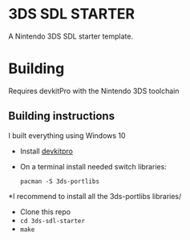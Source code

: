 # 3DS SDL STARTER

A Nintendo 3DS SDL starter template.

# Building

Requires devkitPro with the Nintendo 3DS toolchain

## Building instructions

I built everything using Windows 10

* Install [devkitpro](https://devkitpro.org/wiki/Getting_Started#Unix-like_platforms)

* On a terminal install needed switch libraries:
  
  `pacman -S 3ds-portlibs`

*I recommend to install all the 3ds-portlibs libraries/

* Clone this repo
* `cd 3ds-sdl-starter`
* `make`
